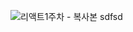 ![리액트1주차 - 복사본](https://user-images.githubusercontent.com/60069112/123586563-e0152500-d81f-11eb-81b8-e71f4b01f25f.PNG)
sdfsd
